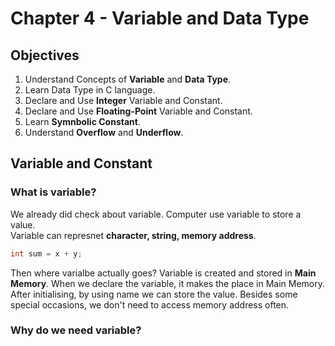# Chapter 4 - Variable and Data Type

## Objectives
1. Understand Concepts of **Variable** and **Data Type**.
2. Learn Data Type in C language.
3. Declare and Use **Integer** Variable and Constant.
4. Declare and Use **Floating-Point** Variable and Constant.
5. Learn **Symnbolic Constant**.
6. Understand **Overflow** and **Underflow**.

## Variable and Constant
### What is variable?
We already did check about variable. Computer use variable to store a value.  
Variable can represnet **character, string, memory address**.
```C
int sum = x + y;
```
Then where varialbe actually goes? Variable is created and stored in **Main Memory**. When we declare the variable, it makes the place in Main Memory.  
After initialising, by using name we can store the value. Besides some special occasions, we don't need to access memory address often.  

### Why do we need variable?